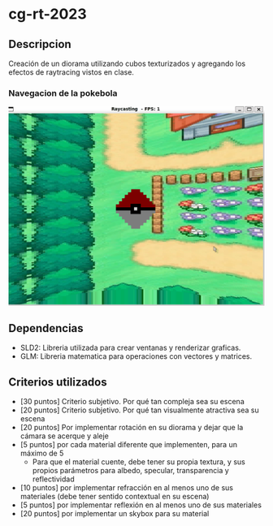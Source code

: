 # cg-rt-2023

## Descripcion
 Creación de un diorama utilizando cubos texturizados y agregando los efectos de raytracing vistos en clase.

### Navegacion de la pokebola
![RenderizationTour](./src/Demostration.gif)

## Dependencias
- SLD2: Libreria utilizada para crear ventanas y renderizar graficas.
- GLM: Libreria matematica para operaciones con vectores y matrices.

## Criterios utilizados
* [30 puntos] Criterio subjetivo. Por qué tan compleja sea su escena
* [20 puntos] Criterio subjetivo. Por qué tan visualmente atractiva sea su escena
* [20 puntos] Por implementar rotación en su diorama y dejar que la cámara se acerque y aleje
* [5 puntos] por cada material diferente que implementen, para un máximo de 5
    * Para que el material cuente, debe tener su propia textura, y sus propios parámetros para albedo, specular, transparencia y reflectividad
* [10 puntos] por implementar refracción en al menos uno de sus materiales (debe tener sentido contextual en su escena)
* [5 puntos] por implementar reflexión en al menos uno de sus materiales
* [20 puntos] por implementar un skybox para su material
